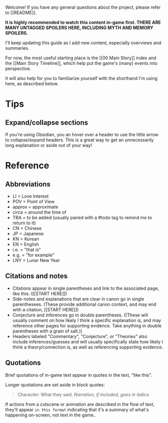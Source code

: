 Welcome! If you have any general questions about the project, please refer to [[README]].

**It is highly recommended to watch this content in-game first. THERE ARE MANY UNTAGGED SPOILERS HERE, INCLUDING MYTH AND MEMORY SPOILERS.**

I'll keep updating this guide as I add new content, especially overviews and summaries.

For now, the most useful starting place is the [[00 Main Story]] index and the [[Main Story Timeline]], which help put the game's (many) events into perspective.

It will also help for you to familiarize yourself with the shorthand I'm using here, as described below.

# Tips
## Expand/collapse sections
If you're using Obsidian, you an hover over a header to use the little arrow to collapse/expand headers. This is a great way to get an unnecessarily long explanation or aside out of your way!

# Reference

## Abbreviations
* LI = Love Interest
* POV = Point of View
* approx = approximate
* circa = around the time of
* TBA = to be added (usually paired with a #todo tag to remind me to return to it)
* CN = Chinese
* JP = Japanese
* KN = Korean
* EN = English
* i.e. = "that is"
* e.g. = "for example"
* LNY = Lunar New Year

## Citations and notes
* Citations appear in single parentheses and link to the associated page, like this: ([[START HERE]])
* Side-notes and explanations that are clear in canon go in single parenthesees. (These provide additional canon context, and may end with a citation, [[START HERE]])
* Conjecture and inferences go in double parentheses. ((These will usually comment on how likely I think a specific explanation is, and may reference other pages for supporting evidence. Take anything in double parentheses with a grain of salt.))
* Headers labeled "Commentary", "Conjecture", or "Theories" also include inferences/guesses and will usually specifically state how likely I think a theory/connection is, as well as referencing supporting evidence.

## Quotations

Brief quotations of in-game text appear in quotes in the text, "like this".

Longer quotations are set aside in block quotes:
> Character: What they said.
> *Narration, if included, goes in italics.*

If actions from a cutscene or animation are described in the flow of text, they'll appear `in this format` indicating that it's a summary of what's happening on-screen, not text in the game..
